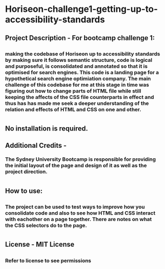 # Horiseon-challenge1-getting-up-to-accessibility-standards

<h2>Project Description - For bootcamp challenge 1:<h2> 

<h3>making the codebase of Horiseon up to accessibility standards by making sure it follows semantic structure, code is logical and purposeful, is consolidated and annotated so that it is optimised for search engines.
This code is a landing page for a hypothetical search engine optimiation company.
The main challenge of this codebase for me at this stage in time was figuring out how to change parts of HTML file while still keeping the affects of the CSS file counterparts in effect and thus has has made me seek a deeper understanding of the relation and effects of HTML and CSS on one and other.<h3>

#
<h2>No installation is required.<h2>

<h2>Additional Credits - <h3>The Sydney University Bootcamp is responsible for providing the initial layout of the page and design of it as well as the project direction.<h3>

#
<h2>How to use:<h2>

<h3>The project can be used to test ways to improve how you consolidate code and also to see how HTML and CSS interact with eachother on a page together. There are notes on what the CSS selectors do to the page.

#
<h2>License - MIT License<h2>
<h3>Refer to license to see permissions<h3>
